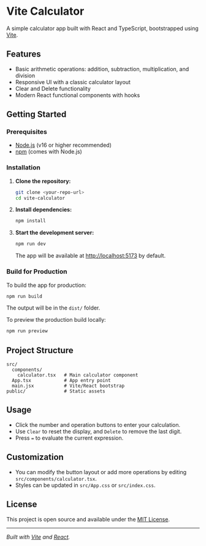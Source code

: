 # Vite Calculator

A simple calculator app built with React and TypeScript, bootstrapped using [Vite](https://vitejs.dev/).

## Features

- Basic arithmetic operations: addition, subtraction, multiplication, and division
- Responsive UI with a classic calculator layout
- Clear and Delete functionality
- Modern React functional components with hooks

## Getting Started

### Prerequisites
- [Node.js](https://nodejs.org/) (v16 or higher recommended)
- [npm](https://www.npmjs.com/) (comes with Node.js)

### Installation

1. **Clone the repository:**
   ```bash
   git clone <your-repo-url>
   cd vite-calculator
   ```

2. **Install dependencies:**
   ```bash
   npm install
   ```

3. **Start the development server:**
   ```bash
   npm run dev
   ```
   The app will be available at [http://localhost:5173](http://localhost:5173) by default.

### Build for Production

To build the app for production:
```bash
npm run build
```
The output will be in the `dist/` folder.

To preview the production build locally:
```bash
npm run preview
```

## Project Structure

```
src/
  components/
    calculator.tsx   # Main calculator component
  App.tsx            # App entry point
  main.jsx           # Vite/React bootstrap
public/              # Static assets
```

## Usage

- Click the number and operation buttons to enter your calculation.
- Use `Clear` to reset the display, and `Delete` to remove the last digit.
- Press `=` to evaluate the current expression.

## Customization

- You can modify the button layout or add more operations by editing `src/components/calculator.tsx`.
- Styles can be updated in `src/App.css` or `src/index.css`.

## License

This project is open source and available under the [MIT License](LICENSE).

---

*Built with [Vite](https://vitejs.dev/) and [React](https://react.dev/).*
